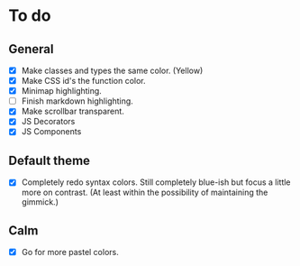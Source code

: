# To do

## General

- [x] Make classes and types the same color. (Yellow)
- [x] Make CSS id's the function color.
- [x] Minimap highlighting.
- [ ] Finish markdown highlighting.
- [x] Make scrollbar transparent.
- [x] JS Decorators
- [x] JS Components

## Default theme

- [x] Completely redo syntax colors. Still completely blue-ish but focus a little more on contrast. (At least within the possibility of maintaining the gimmick.)

## Calm

- [x] Go for more pastel colors.
